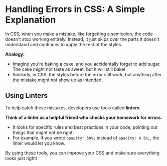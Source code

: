 # Handling Errors in CSS: A Simple Explanation

In CSS, when you make a mistake, like forgetting a semicolon, the code doesn't stop working entirely. Instead, it just skips over the parts it doesn't understand and continues to apply the rest of the styles. 

**Analogy:** 
- Imagine you're baking a cake, and you accidentally forget to add sugar. The cake might not taste as sweet, but it will still bake! 
- Similarly, in CSS, the styles before the error still work, but anything after the mistake might not show up as intended.

## Using Linters

To help catch these mistakes, developers use tools called **linters**. 

**Think of a linter as a helpful friend who checks your homework for errors.** 
- It looks for specific rules and best practices in your code, pointing out things that might not be right. 
- For example, if you wrote `opacity: 50%;` instead of `opacity: 0.5%;`, the linter would let you know.

By using these tools, you can improve your CSS and make sure everything looks just right!